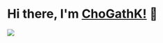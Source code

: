 # Hi there, I'm [ChoGathK!](https://github.com/ChoGathK/blogs) 👋

<img display="inline-block" src="https://github-readme-stats.vercel.app/api?username=ChoGathK&count_private=true&show_icons=true"/>
